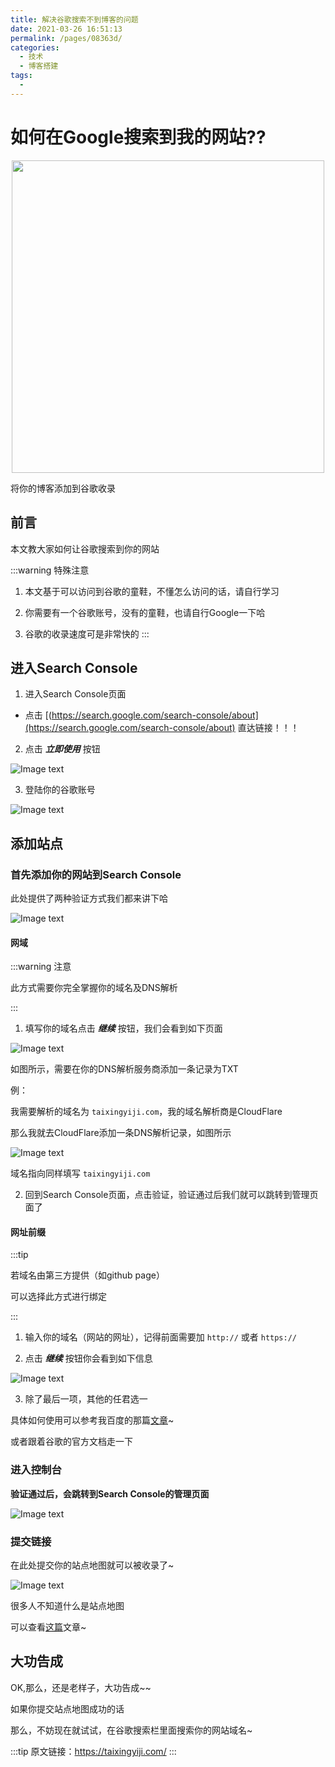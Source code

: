 ```yaml
---
title: 解决谷歌搜索不到博客的问题
date: 2021-03-26 16:51:13
permalink: /pages/08363d/
categories:
  - 技术
  - 博客搭建
tags:
  - 
---
```

# 如何在Google搜索到我的网站??

<p align="center">
  <img src="https://cdn.jsdelivr.net/gh/taixingyiji/image_store@main/blog/vuepress/google/google.png" width="500">
</p>

将你的博客添加到谷歌收录

<!-- more -->

## 前言

本文教大家如何让谷歌搜索到你的网站


:::warning 特殊注意

1. 本文基于可以访问到谷歌的童鞋，不懂怎么访问的话，请自行学习

2. 你需要有一个谷歌账号，没有的童鞋，也请自行Google一下哈

3. 谷歌的收录速度可是非常快的
:::

## 进入Search Console

1. 进入Search Console页面

* 点击 [(https://search.google.com/search-console/about](https://search.google.com/search-console/about) 直达链接！！！

2. 点击 ***立即使用*** 按钮

![Image text](https://cdn.jsdelivr.net/gh/taixingyiji/image_store@main/blog/vuepress/google/1.png)

3. 登陆你的谷歌账号

![Image text](https://cdn.jsdelivr.net/gh/taixingyiji/image_store@main/blog/vuepress/google/2.png)

## 添加站点

### 首先添加你的网站到Search Console

此处提供了两种验证方式我们都来讲下哈

![Image text](https://cdn.jsdelivr.net/gh/taixingyiji/image_store@main/blog/vuepress/google/3.png)

#### 网域

:::warning 注意

此方式需要你完全掌握你的域名及DNS解析

:::

1. 填写你的域名点击 ***继续*** 按钮，我们会看到如下页面

![Image text](https://cdn.jsdelivr.net/gh/taixingyiji/image_store@main/blog/vuepress/google/4.png)

如图所示，需要在你的DNS解析服务商添加一条记录为TXT

例：

我需要解析的域名为 `taixingyiji.com`，我的域名解析商是CloudFlare

那么我就去CloudFlare添加一条DNS解析记录，如图所示

![Image text](https://cdn.jsdelivr.net/gh/taixingyiji/image_store@main/blog/vuepress/google/5.png)

域名指向同样填写 `taixingyiji.com`

2. 回到Search Console页面，点击验证，验证通过后我们就可以跳转到管理页面了

#### 网址前缀

:::tip

若域名由第三方提供（如github page）

可以选择此方式进行绑定

:::

1. 输入你的域名（网站的网址），记得前面需要加 `http://` 或者 `https://`

2. 点击 ***继续*** 按钮你会看到如下信息

![Image text](https://cdn.jsdelivr.net/gh/taixingyiji/image_store@main/blog/vuepress/google/6.png)

3. 除了最后一项，其他的任君选一

具体如何使用可以参考我百度的那篇[文章](https://taixingyiji.com/search/baidu/#%E9%AA%8C%E8%AF%81%E4%BD%A0%E7%9A%84%E7%BD%91%E7%AB%99)~

或者跟着谷歌的官方文档走一下

### 进入控制台

**验证通过后，会跳转到Search Console的管理页面**

![Image text](https://cdn.jsdelivr.net/gh/taixingyiji/image_store@main/blog/vuepress/google/7.png)

### 提交链接

在此处提交你的站点地图就可以被收录了~

![Image text](https://cdn.jsdelivr.net/gh/taixingyiji/image_store@main/blog/vuepress/google/8.png)

很多人不知道什么是站点地图

可以查看[这篇](https://taixingyiji.com/search/google/sitemap)文章~

## 大功告成

OK,那么，还是老样子，大功告成~~

如果你提交站点地图成功的话

那么，不妨现在就试试，在谷歌搜索栏里面搜索你的网站域名~

:::tip
原文链接：https://taixingyiji.com/
:::
